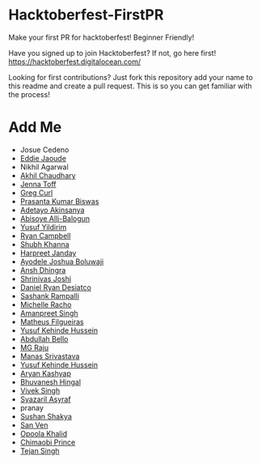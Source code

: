 # Hacktoberfest-FirstPR

Make your first PR for hacktoberfest! Beginner Friendly!

Have you signed up to join Hacktoberfest? If not, go here first! https://hacktoberfest.digitalocean.com/

Looking for first contributions? Just fork this repository add your name to this readme and create a pull request. This is so you can get familiar with the process!

# Add Me

- Josue Cedeno
- [Eddie Jaoude](https://github.com/eddiejaoude)
- Nikhil Agarwal
- [Akhil Chaudhary](https://akhilchaudhary.in/)
- [Jenna Toff](http://github.com/larkceresin)
- [Greg Curl](http://github.com/gacurl)
- [Prasanta Kumar Biswas](https://github.com/prasantakumarbiswas)
- [Adetayo Akinsanya](https://github.com/unkletayo)
- [Abisoye Alli-Balogun](https://github.com/AbisoyeAlli)
- [Yusuf Yildirim](https://github.com/yyusf)
- [Ryan Campbell](https://github.com/FikraDev)
- [Shubh Khanna](https://github.com/shubhkhanna)
- [Harpreet Janday](https://github.com/hjanday)
- [Ayodele Joshua Boluwaji](https://github.com/AyodeleJoshua)
- [Ansh Dhingra](https://github.com/anshdhinhgra47)
- [Shrinivas Joshi](https://github.com/Shrinijoshi)
- [Daniel Ryan Desiatco](https://github.com/desiatcodaniel)
- [Sashank Rampalli](https://github.com/Sashankr)
- [Michelle Racho](https://github.com/michelleracho)
- [Amanpreet Singh](https://github.com/amanpreet-dev)
- [Matheus Filgueiras](https://github.com/mpfdev)
- [Yusuf Kehinde Hussein](https://github.com/CodingMage)
- [Abdullah Bello](https://github.com/mosope02)
- [MG Raju](https://github.com/Radioactive92177)
- [Manas Srivastava](https://github.com/manas1072)
- [Yusuf Kehinde Hussein](https://github.com/CodingMage)
- [Aryan Kashyap](https://github.com/iaryankashyap)
- [Bhuvanesh Hingal](https://github.com/BhuvaneshHingal)
- [Vivek Singh](https://github.com/vivmost)
- [Syazaril Asyraf](https://github.com/wmsa-codes)
- pranay
- [Sushan Shakya](https://github.com/SushanShakya)
- [San Ven](https://github.com/sanven2355)
- [Opoola Khalid](https://github.com/Shile01)
- [Chimaobi Prince](https://github.com/royadeveloper01)
- [Tejan Singh](https://github.com/tejan-singh)

